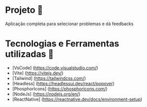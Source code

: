 # Projeto :rocket:
Aplicação completa para selecionar problemas e dá feedbacks

# Tecnologias e Ferramentas utilizadas :robot:
- [VsCode] (https://code.visualstudio.com/)
- [Vite] (https://vitejs.dev/)
- [Tailwind] (https://tailwindcss.com/)
- [Headless] (https://headlessui.dev/react/popover)
- [PhosphorIcons] (https://phosphoricons.com/)
- [NodeJs] (https://nodejs.org/en/)
- [ReactNative] (https://reactnative.dev/docs/environment-setup)